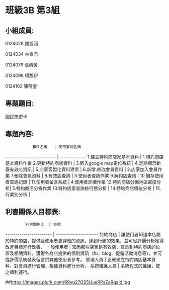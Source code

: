 # 班級3B 第3組
## 小組成員:

0124028 謝旨涵

0124034 林宣君

0124076 張倩熒

0124098 楊馥伊

0124102 陳蓓瑩

## 專題題目:

國民旅遊卡

## 專題內容:

                事件名稱   | 使用案例名稱
-------------------------  | -------------
1.建立特約商店家基本資料   | 1.特約商店基本資料作業
2.更新特約商店資料         | 
3.嵌入google map定位系統   |
4.定期顯示新簽有效店資訊   |
5.店家客製化資料建置       |
6.新增.修改會員資料        | 2.店家加入會員作業
7.刪除會員資料             |
8.有效店查詢               | 3.使用者查詢作業
9.解約店查詢               |
10.儲存使用者查詢記錄      |
11.使用者留言系統          | 4.使用者評價作業
12.特約商店分佈地區密度分析| 5.特約商店分析作業
13.特約店家查詢排行榜分析  |
14.特約商店價位分析        |
15.行業別分析              |


## 利害關係人目標表:

             利害關係人  | 目標
-----------------------  | ---------------------
特約商店                 | 讓使用者知道本店屬於特約商店，提供給使用者更詳細的資訊，達到行銷的效果，並可從評價分析獲得改進目標進行改善．
一般使用者               | 知悉那些店家是有效店，查詢到特約商店的位置及相關資料，獲得各商店提供的個別資訊（如：blog、促銷活動消息等），並可從評價系統發表留言供其他使用者參考。
管理人員                 | 正確建立特約商店基本資料，對會員進行管理，根據資料進行分析。
系統維護人員             | 系統程式的維護，使之順利運行。

##https://images.plurk.com/69yg27GS5UueRPsZaRqaId.jpg
